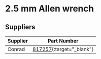 # 2.5 mm Allen wrench



## Suppliers

|Supplier |Part Number|
|---|---|
|Conrad|[817257](https://www.conrad.fr/fr/p/wera-354-pour-l-atelier-cle-coudee-pour-vis-a-6-pans-creux-taille-metrique-2-5-mm-longueur-de-la-lame-75-mm-817257.html){:target="_blank"}|
